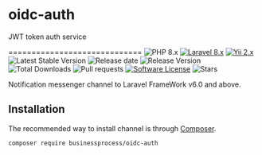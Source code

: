 # oidc-auth
JWT token auth service

=============================
![PHP 8.x](https://img.shields.io/badge/PHP-%5E8.0-blue)
[![Laravel 8.x](https://img.shields.io/badge/Laravel-8.x-orange.svg)](http://laravel.com)
[![Yii 2.x](https://img.shields.io/badge/Yii-2.x-orange)](https://www.yiiframework.com/doc/guide/2.0/ru)
![Latest Stable Version](https://poser.pugx.org/businessprocess/oidc-auth/v/stable)
![Release date](https://img.shields.io/github/release-date/businessprocess/oidc-auth)
![Release Version](https://img.shields.io/github/v/release/businessprocess/oidc-auth)
![Total Downloads](https://poser.pugx.org/businessprocess/oidc-auth/downloads)
![Pull requests](https://img.shields.io/bitbucket/pr/businessprocess/oidc-auth)
[![Software License](https://img.shields.io/badge/license-MIT-brightgreen.svg?style=plastic-square)](LICENSE)
![Stars](https://img.shields.io/github/stars/businessprocess/oidc-auth?style=social)

Notification messenger channel to Laravel FrameWork v6.0 and above.

## Installation
The recommended way to install channel is through
[Composer](http://getcomposer.org).

```bash
composer require businessprocess/oidc-auth
```